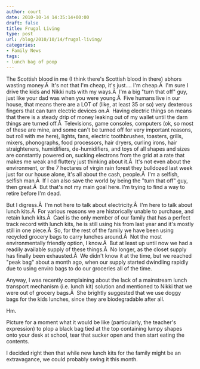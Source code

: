 ```yaml
---
author: court
date: 2010-10-14 14:35:14+00:00
draft: false
title: Frugal Living
type: post
url: /blog/2010/10/14/frugal-living/
categories:
- Family News
tags:
- lunch bag of poop
---
```


The Scottish blood in me (I think there's Scottish blood in there) abhors wasting money.Â  It's not that I'm cheap, it's just.... I'm cheap.Â  I'm sure I drive the kids and Nikki nuts with my ways.Â  I'm a big "turn that off" guy, just like your dad was when you were young.Â  Five humans live in our house, that means there are a LOT of (like, at least 35 or so) very dexterous fingers that can turn electric devices on.Â  Having electric things on means that there is a steady drip of money leaking out of my wallet until the darn things are turned off.Â  Televisions, game consoles, computers (ok, so most of these are mine, and some can't be turned off for very important reasons, but roll with me here), lights, fans, electric toothbrushes, toasters, grills, mixers, phonographs, food processors, hair dryers, curling irons, hair straighteners, humidifiers, de-humidifiers, and toys of all shapes and sizes are constantly powered on, sucking electrons from the grid at a rate that makes me weak and fluttery just thinking about it.Â  It's not even about the environment, or the 7 hectares of virgin rain forest they bulldozed last week just for our house alone, it's all about the cash, people.Â  I'm a selfish, selfish man.Â  If I can also save the world by being the "turn that off" guy, then great.Â  But that's not my main goal here. I'm trying to find a way to retire before I'm dead.

But I digress.Â  I'm not here to talk about electricity.Â  I'm here to talk about lunch kits.Â  For various reasons we are historically unable to purchase, and retain lunch kits.Â  Cael is the only member of our family that has a perfect track record with lunch kits, he is still using his from last year and it's mostly still in one piece.Â  So, for the rest of the family we have been using recycled grocery bags to carry lunches around.Â  Not the most environmentally friendly option, I know.Â  But at least up until now we had a readily available supply of these things.Â  No longer, as the closet supply has finally been exhausted.Â  We didn't know it at the time, but we reached "peak bag" about a month ago, when our supply started dwindling rapidly due to using enviro bags to do our groceries all of the time.

Anyway, I was recently complaining about the lack of a mainstream lunch transport mechanism (i.e. lunch kit) solution and mentioned to Nikki that we were out of grocery bags.Â  She brightly suggested that we use doggy bags for the kids lunches, since they are biodegradable after all.

Hm.

Picture for a moment what it would be like (particularly, the teacher's expression) to plop a black bag tied at the top containing lumpy shapes onto your desk at school, tear that sucker open and then start eating the contents.

I decided right then that while new lunch kits for the family might be an extravagance, we could probably swing it this month.

